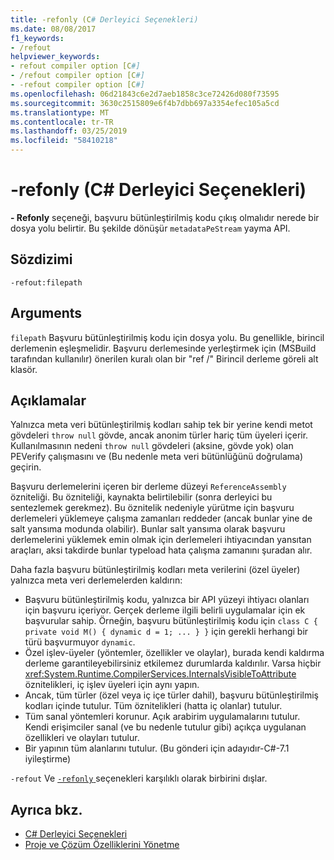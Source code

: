 ```yaml
---
title: -refonly (C# Derleyici Seçenekleri)
ms.date: 08/08/2017
f1_keywords:
- /refout
helpviewer_keywords:
- refout compiler option [C#]
- /refout compiler option [C#]
- -refout compiler option [C#]
ms.openlocfilehash: 06d21843c6e2d7aeb1858c3ce72426d080f73595
ms.sourcegitcommit: 3630c2515809e6f4b7dbb697a3354efec105a5cd
ms.translationtype: MT
ms.contentlocale: tr-TR
ms.lasthandoff: 03/25/2019
ms.locfileid: "58410218"
---
```

# <a name="-refout-c-compiler-options"></a>-refonly (C# Derleyici Seçenekleri)

**- Refonly** seçeneği, başvuru bütünleştirilmiş kodu çıkış olmalıdır nerede bir dosya yolu belirtir. Bu şekilde dönüşür `metadataPeStream` yayma API.

## <a name="syntax"></a>Sözdizimi

```console
-refout:filepath
```

## <a name="arguments"></a>Arguments

 `filepath` Başvuru bütünleştirilmiş kodu için dosya yolu. Bu genellikle, birincil derlemenin eşleşmelidir. Başvuru derlemesinde yerleştirmek için (MSBuild tarafından kullanılır) önerilen kuralı olan bir "ref /" Birincil derleme göreli alt klasör.

## <a name="remarks"></a>Açıklamalar

Yalnızca meta veri bütünleştirilmiş kodları sahip tek bir yerine kendi metot gövdeleri `throw null` gövde, ancak anonim türler hariç tüm üyeleri içerir. Kullanılmasının nedeni `throw null` gövdeleri (aksine, gövde yok) olan PEVerify çalışmasını ve (Bu nedenle meta veri bütünlüğünü doğrulama) geçirin.

Başvuru derlemelerini içeren bir derleme düzeyi `ReferenceAssembly` özniteliği. Bu özniteliği, kaynakta belirtilebilir (sonra derleyici bu sentezlemek gerekmez). Bu öznitelik nedeniyle yürütme için başvuru derlemeleri yüklemeye çalışma zamanları reddeder (ancak bunlar yine de salt yansıma modunda olabilir). Bunlar salt yansıma olarak başvuru derlemelerini yüklemek emin olmak için derlemeleri ihtiyacından yansıtan araçları, aksi takdirde bunlar typeload hata çalışma zamanını şuradan alır.

Daha fazla başvuru bütünleştirilmiş kodları meta verilerini (özel üyeler) yalnızca meta veri derlemelerden kaldırın:

- Başvuru bütünleştirilmiş kodu, yalnızca bir API yüzeyi ihtiyacı olanları için başvuru içeriyor. Gerçek derleme ilgili belirli uygulamalar için ek başvurular sahip. Örneğin, başvuru bütünleştirilmiş kodu için `class C { private void M() { dynamic d = 1; ... } }` için gerekli herhangi bir türü başvurmuyor `dynamic`.
- Özel işlev-üyeler (yöntemler, özellikler ve olaylar), burada kendi kaldırma derleme garantileyebilirsiniz etkilemez durumlarda kaldırılır. Varsa hiçbir <xref:System.Runtime.CompilerServices.InternalsVisibleToAttribute> öznitelikleri, iç işlev üyeleri için aynı yapın.
- Ancak, tüm türler (özel veya iç içe türler dahil), başvuru bütünleştirilmiş kodları içinde tutulur. Tüm öznitelikleri (hatta iç olanlar) tutulur.
- Tüm sanal yöntemleri korunur. Açık arabirim uygulamalarını tutulur. Kendi erişimciler sanal (ve bu nedenle tutulur gibi) açıkça uygulanan özellikleri ve olayları tutulur.
- Bir yapının tüm alanlarını tutulur. (Bu gönderi için adayıdır-C#-7.1 iyileştirme)

`-refout` Ve [ `-refonly` ](refonly-compiler-option.md) seçenekleri karşılıklı olarak birbirini dışlar.

## <a name="see-also"></a>Ayrıca bkz.

- [C# Derleyici Seçenekleri](../../../csharp/language-reference/compiler-options/index.md)
- [Proje ve Çözüm Özelliklerini Yönetme](/visualstudio/ide/managing-project-and-solution-properties)
